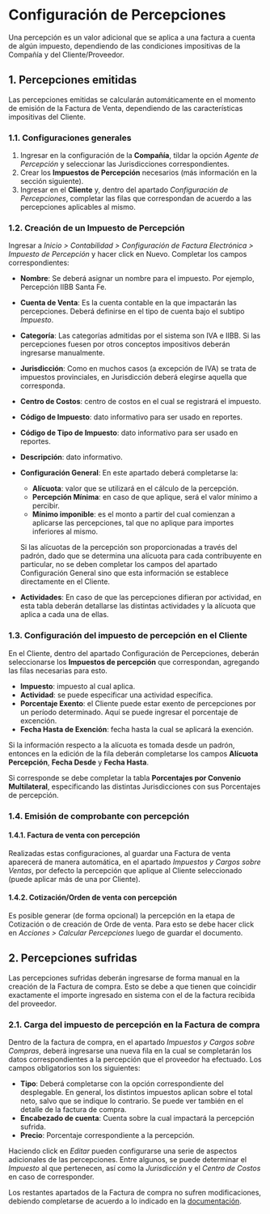 # Configuración de Percepciones

Una percepción es un valor adicional que se aplica a una factura a cuenta de algún impuesto, dependiendo de las condiciones impositivas de la Compañía y del Cliente/Proveedor.

## 1. Percepciones emitidas

Las percepciones emitidas se calcularán automáticamente en el momento de emisión de la Factura de Venta, dependiendo de las características impositivas del Cliente.

### 1.1. Configuraciones generales

1. Ingresar en la configuración de la **Compañía**, tildar la opción *Agente de Percepción* y seleccionar las Jurisdicciones correspondientes.
2. Crear los **Impuestos de Percepción** necesarios (más información en la sección siguiente). 
3. Ingresar en el **Cliente** y, dentro del apartado *Configuración de Percepciones*, completar las filas que correspondan de acuerdo a las percepciones aplicables al mismo. 

### 1.2. Creación de un Impuesto de Percepción

Ingresar a *Inicio > Contabilidad > Configuración de Factura Electrónica > Impuesto de Percepción* y hacer click en Nuevo. Completar los campos correspondientes:

* **Nombre**: Se deberá asignar un nombre para el impuesto. Por ejemplo, Percepción IIBB Santa Fe. 
* **Cuenta de Venta**: Es la cuenta contable en la que impactarán las percepciones. Deberá definirse en el tipo de cuenta bajo el subtipo *Impuesto*.
* **Categoría**: Las categorías admitidas por el sistema son IVA e IIBB. Si las percepciones fuesen por otros conceptos impositivos deberán ingresarse manualmente.
* **Jurisdicción**: Como en muchos casos (a excepción de IVA) se trata de impuestos provinciales, en Jurisdicción deberá elegirse aquella que corresponda.
* **Centro de Costos**: centro de costos en el cual se registrará el impuesto.
* **Código de Impuesto**: dato informativo para ser usado en reportes.
* **Código de Tipo de Impuesto**: dato informativo para ser usado en reportes.
* **Descripción**: dato informativo.

* **Configuración General**: En este apartado deberá completarse la:
  * **Alícuota**: valor que se utilizará en el cálculo de la percepción.
  * **Percepción Mínima**: en caso de que aplique, será el valor mínimo a percibir.
  * **Mínimo imponible**: es el monto a partir del cual comienzan a aplicarse las percepciones, tal que no aplique para importes inferiores al mismo. 

  Si las alícuotas de la percepción son proporcionadas a través del padrón, dado que se determina una alícuota para cada contribuyente en particular, no se deben completar los campos del apartado Configuración General sino que esta información se establece directamente en el Cliente.

* **Actividades**: En caso de que las percepciones difieran por actividad, en esta tabla deberán detallarse las distintas actividades y la alícuota que aplica a cada una de ellas.

### 1.3. Configuración del impuesto de percepción en el Cliente

En el Cliente, dentro del apartado Configuración de Percepciones, deberán seleccionarse los **Impuestos de percepción** que correspondan, agregando las filas necesarias para esto.
* **Impuesto**: impuesto al cual aplica.
* **Actividad**: se puede especificar una actividad específica.
* **Porcentaje Exento**: el Cliente puede estar exento de percepciones por un período determinado. Aquí se puede ingresar el porcentaje de excención.
* **Fecha Hasta de Exención**: fecha hasta la cual se aplicará la exención.

Si la información respecto a la alícuota es tomada desde un padrón, entonces en la edición de la fila deberán completarse los campos **Alícuota Percepción**, **Fecha Desde** y **Fecha Hasta**.

Si corresponde se debe completar la tabla **Porcentajes por Convenio Multilateral**, especificando las distintas Jurisdicciones con sus Porcentajes de percepción.

### 1.4. Emisión de comprobante con percepción

#### 1.4.1. Factura de venta con percepción

Realizadas estas configuraciones, al guardar una Factura de venta aparecerá de manera automática, en el apartado *Impuestos y Cargos sobre Ventas*, por defecto la percepción que aplique al Cliente seleccionado (puede aplicar más de una por Cliente).

#### 1.4.2. Cotización/Orden de venta con percepción

Es posible generar (de forma opcional) la percepción en la etapa de Cotización o de creación de Orde de venta. Para esto se debe hacer click en *Acciones > Calcular Percepciones* luego de guardar el documento. 

## 2. Percepciones sufridas

Las percepciones sufridas deberán ingresarse de forma manual en la creación de la Factura de compra. Esto se debe a que tienen que coincidir exactamente el importe ingresado en sistema con el de la factura recibida del proveedor.

### 2.1. Carga del impuesto de percepción en la Factura de compra

Dentro de la factura de compra, en el apartado *Impuestos y Cargos sobre Compras*, deberá ingresarse una nueva fila en la cual se completarán los datos correspondientes a la percepción que el proveedor ha efectuado. Los campos obligatorios son los siguientes:

* **Tipo**: Deberá completarse con la opción correspondiente del desplegable. En general, los distintos impuestos aplican sobre el total neto, salvo que se indique lo contrario. Se puede ver también en el detalle de la factura de compra.
* **Encabezado de cuenta**: Cuenta sobre la cual impactará la percepción sufrida. 
* **Precio**: Porcentaje correspondiente a la percepción. 

Haciendo click en *Editar* pueden configurarse una serie de aspectos adicionales de las percepciones. Entre algunos, se puede determinar el *Impuesto* al que pertenecen, así como la *Jurisdicción* y el *Centro de Costos* en caso de corresponder. 

Los restantes apartados de la Factura de compra no sufren modificaciones, debiendo completarse de acuerdo a lo indicado en la [documentación](docs/user/manual/es/accounts/purchase-invoice).

